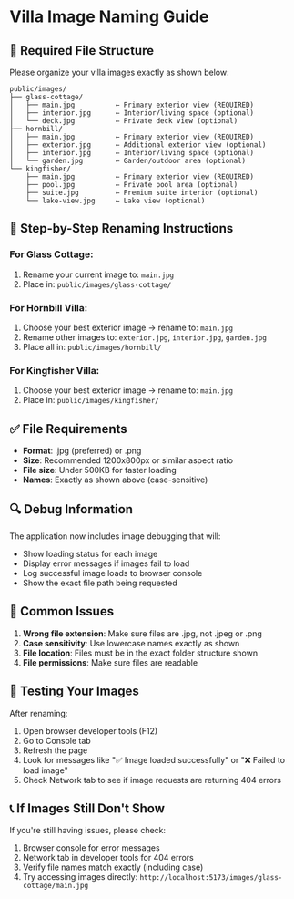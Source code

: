 # Villa Image Naming Guide

## 📁 Required File Structure

Please organize your villa images exactly as shown below:

```
public/images/
├── glass-cottage/
│   ├── main.jpg          ← Primary exterior view (REQUIRED)
│   ├── interior.jpg      ← Interior/living space (optional)
│   └── deck.jpg          ← Private deck view (optional)
├── hornbill/
│   ├── main.jpg          ← Primary exterior view (REQUIRED)
│   ├── exterior.jpg      ← Additional exterior view (optional)
│   ├── interior.jpg      ← Interior/living space (optional)
│   └── garden.jpg        ← Garden/outdoor area (optional)
└── kingfisher/
    ├── main.jpg          ← Primary exterior view (REQUIRED)
    ├── pool.jpg          ← Private pool area (optional)
    ├── suite.jpg         ← Premium suite interior (optional)
    └── lake-view.jpg     ← Lake view (optional)
```

## 🔧 Step-by-Step Renaming Instructions

### For Glass Cottage:
1. Rename your current image to: `main.jpg`
2. Place in: `public/images/glass-cottage/`

### For Hornbill Villa:
1. Choose your best exterior image → rename to: `main.jpg`
2. Rename other images to: `exterior.jpg`, `interior.jpg`, `garden.jpg`
3. Place all in: `public/images/hornbill/`

### For Kingfisher Villa:
1. Choose your best exterior image → rename to: `main.jpg`
2. Place in: `public/images/kingfisher/`

## ✅ File Requirements

- **Format**: .jpg (preferred) or .png
- **Size**: Recommended 1200x800px or similar aspect ratio
- **File size**: Under 500KB for faster loading
- **Names**: Exactly as shown above (case-sensitive)

## 🔍 Debug Information

The application now includes image debugging that will:
- Show loading status for each image
- Display error messages if images fail to load
- Log successful image loads to browser console
- Show the exact file path being requested

## 🚨 Common Issues

1. **Wrong file extension**: Make sure files are .jpg, not .jpeg or .png
2. **Case sensitivity**: Use lowercase names exactly as shown
3. **File location**: Files must be in the exact folder structure shown
4. **File permissions**: Make sure files are readable

## 🧪 Testing Your Images

After renaming:
1. Open browser developer tools (F12)
2. Go to Console tab
3. Refresh the page
4. Look for messages like "✅ Image loaded successfully" or "❌ Failed to load image"
5. Check Network tab to see if image requests are returning 404 errors

## 📞 If Images Still Don't Show

If you're still having issues, please check:
1. Browser console for error messages
2. Network tab in developer tools for 404 errors
3. Verify file names match exactly (including case)
4. Try accessing images directly: `http://localhost:5173/images/glass-cottage/main.jpg`